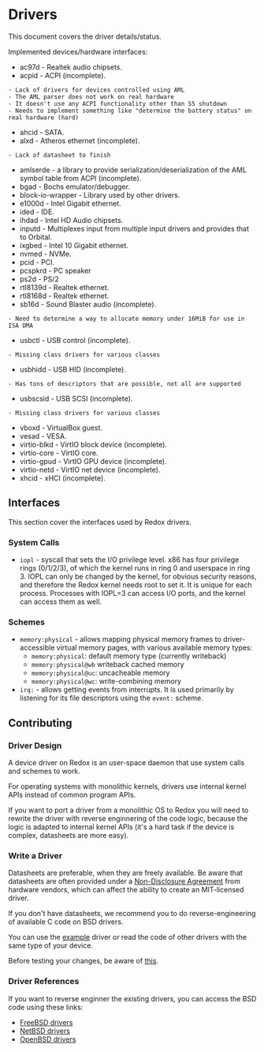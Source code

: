 # Drivers

This document covers the driver details/status.

Implemented devices/hardware interfaces:

- ac97d - Realtek audio chipsets.
- acpid - ACPI (incomplete).

```
- Lack of drivers for devices controlled using AML
- The AML parser does not work on real hardware
- It doesn't use any ACPI functionality other than S5 shutdown
- Needs to implement something like "determine the battery status" on real hardware (hard)
```

- ahcid - SATA.
- alxd - Atheros ethernet (incomplete).

```
- Lack of datasheet to finish
```

- amlserde - a library to provide serialization/deserialization of the AML symbol table from ACPI (incomplete).
- bgad - Bochs emulator/debugger.
- block-io-wrapper - Library used by other drivers.
- e1000d - Intel Gigabit ethernet.
- ided - IDE.
- ihdad - Intel HD Audio chipsets.
- inputd - Multiplexes input from multiple input drivers and provides that to Orbital.
- ixgbed - Intel 10 Gigabit ethernet.
- nvmed - NVMe.
- pcid - PCI.
- pcspkrd - PC speaker
- ps2d - PS/2
- rtl8139d - Realtek ethernet.
- rtl8168d - Realtek ethernet.
- sb16d - Sound Blaster audio (incomplete).

```
- Need to determine a way to allocate memory under 16MiB for use in ISA DMA
```

- usbctl - USB control (incomplete).

```
- Missing class drivers for various classes
```

- usbhidd - USB HID (incomplete).

```
- Has tons of descriptors that are possible, not all are supported
```

- usbscsid - USB SCSI (incomplete).

```
- Missing class drivers for various classes
```

- vboxd - VirtualBox guest.
- vesad - VESA.
- virtio-blkd - VirtIO block device (incomplete).
- virtio-core - VirtIO core.
- virtio-gpud - VirtIO GPU device (incomplete).
- virtio-netd - VirtIO net device (incomplete).
- xhcid - xHCI (incomplete).

## Interfaces

This section cover the interfaces used by Redox drivers.

### System Calls

- `iopl` - syscall that sets the I/O privilege level. x86 has four privilege rings (0/1/2/3), of which the kernel runs in ring 0 and userspace in ring 3. IOPL can only be changed by the kernel, for obvious security reasons, and therefore the Redox kernel needs root to set it. It is unique for each process. Processes with IOPL=3 can access I/O ports, and the kernel can access them as well.

### Schemes

- `memory:physical` - allows mapping physical memory frames to driver-accessible virtual memory pages, with various available memory types:
    - `memory:physical`: default memory type (currently writeback)
    - `memory:physical@wb` writeback cached memory
    - `memory:physical@uc`: uncacheable memory
    - `memory:physical@wc`: write-combining memory
- `irq:` - allows getting events from interrupts. It is used primarily by listening for its file descriptors using the `event:` scheme.

## Contributing

### Driver Design

A device driver on Redox is an user-space daemon that use system calls and schemes to work.

For operating systems with monolithic kernels, drivers use internal kernel APIs instead of common program APIs.

If you want to port a driver from a monolithic OS to Redox you will need to rewrite the driver with reverse enginnering of the code logic, because the logic is adapted to internal kernel APIs (it's a hard task if the device is complex, datasheets are more easy).

### Write a Driver

Datasheets are preferable, when they are freely available. Be aware that datasheets are often provided under a [Non-Disclosure Agreement](https://en.wikipedia.org/wiki/Non-disclosure_agreement) from hardware vendors, which can affect the ability to create an MIT-licensed driver.

If you don't have datasheets, we recommend you to do reverse-engineering of available C code on BSD drivers.

You can use the [example](https://gitlab.redox-os.org/redox-os/exampled) driver or read the code of other drivers with the same type of your device.

Before testing your changes, be aware of [this](https://doc.redox-os.org/book/ch09-02-coding-and-building.html#a-note-about-drivers).

### Driver References

If you want to reverse enginner the existing drivers, you can access the BSD code using these links:

- [FreeBSD drivers](https://github.com/freebsd/freebsd-src/tree/main/sys/dev)
- [NetBSD drivers](https://github.com/NetBSD/src/tree/trunk/sys/dev)
- [OpenBSD drivers](https://github.com/openbsd/src/tree/master/sys/dev)
